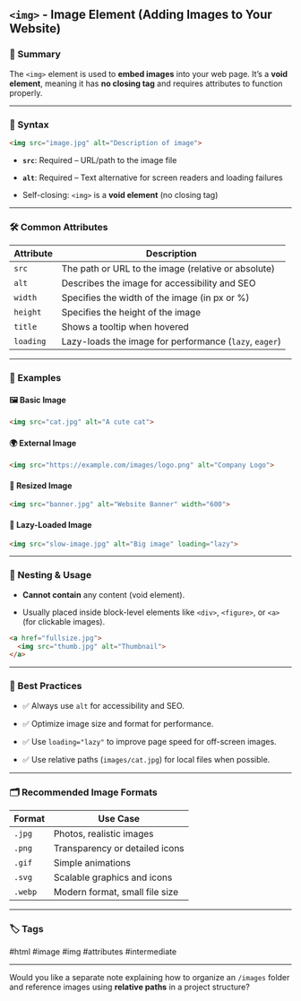 
##  `<img>` - Image Element (Adding Images to Your Website)

### 🧠 Summary

The `<img>` element is used to **embed images** into your web page. It’s a **void element**, meaning it has **no closing tag** and requires attributes to function properly.

---

### 📘 Syntax

```html
<img src="image.jpg" alt="Description of image">
```

- **`src`**: Required – URL/path to the image file
    
- **`alt`**: Required – Text alternative for screen readers and loading failures
    
- Self-closing: `<img>` is a **void element** (no closing tag)
    

---

### 🛠️ Common Attributes

|Attribute|Description|
|---|---|
|`src`|The path or URL to the image (relative or absolute)|
|`alt`|Describes the image for accessibility and SEO|
|`width`|Specifies the width of the image (in px or %)|
|`height`|Specifies the height of the image|
|`title`|Shows a tooltip when hovered|
|`loading`|Lazy-loads the image for performance (`lazy`, `eager`)|

---

### 🧪 Examples

#### 🖼️ Basic Image

```html
<img src="cat.jpg" alt="A cute cat">
```

#### 🌍 External Image

```html
<img src="https://example.com/images/logo.png" alt="Company Logo">
```

#### 📏 Resized Image

```html
<img src="banner.jpg" alt="Website Banner" width="600">
```

#### 🐢 Lazy-Loaded Image

```html
<img src="slow-image.jpg" alt="Big image" loading="lazy">
```

---

### 🧱 Nesting & Usage

- **Cannot contain** any content (void element).
    
- Usually placed inside block-level elements like `<div>`, `<figure>`, or `<a>` (for clickable images).
    

```html
<a href="fullsize.jpg">
  <img src="thumb.jpg" alt="Thumbnail">
</a>
```

---

### 🎯 Best Practices

- ✅ Always use `alt` for accessibility and SEO.
    
- ✅ Optimize image size and format for performance.
    
- ✅ Use `loading="lazy"` to improve page speed for off-screen images.
    
- ✅ Use relative paths (`images/cat.jpg`) for local files when possible.
    

---

### 🗂️ Recommended Image Formats

|Format|Use Case|
|---|---|
|`.jpg`|Photos, realistic images|
|`.png`|Transparency or detailed icons|
|`.gif`|Simple animations|
|`.svg`|Scalable graphics and icons|
|`.webp`|Modern format, small file size|

---

### 🏷️ Tags

#html #image #img #attributes #intermediate

---

Would you like a separate note explaining how to organize an `/images` folder and reference images using **relative paths** in a project structure?